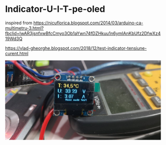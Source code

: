 # Indicator-U-I-T-pe-oled


inspired from https://nicuflorica.blogspot.com/2014/03/arduino-ca-multimetru-3.html?fbclid=IwAR3jsnfxwBfcCmyo3Ob1aYwn74fDZHkuu1n6ymIAnKbUfz2DfwXz419Wd3Q

https://vlad-gheorghe.blogspot.com/2018/12/test-indicator-tensiune-curent.html

![poza](https://github.com/vlad-gheorghe/Indicator-U-I-T-pe-oled/blob/master/49394412_371878120068836_9219675272603762688_o.jpg)
